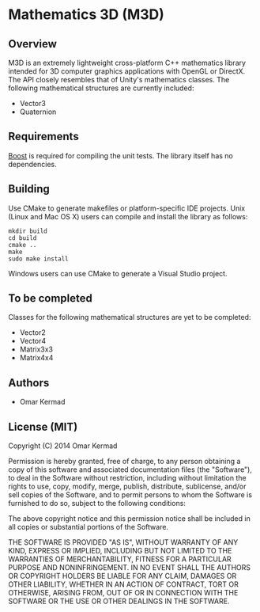 Mathematics 3D (M3D)
====================

Overview
--------

M3D is an extremely lightweight cross-platform C++ mathematics library intended for 3D computer graphics applications with OpenGL or DirectX. The API closely resembles that of Unity's mathematics classes. The following mathematical structures are currently included:

 * Vector3
 * Quaternion

Requirements
------------

[Boost](http://www.boost.org/) is required for compiling the unit tests. The library itself has no dependencies.

Building
--------

Use CMake to generate makefiles or platform-specific IDE projects. Unix (Linux and Mac OS X) users can compile and install the library as follows:

```
mkdir build
cd build
cmake ..
make
sudo make install
```

Windows users can use CMake to generate a Visual Studio project.

To be completed
---------------

Classes for the following mathematical structures are yet to be completed:

 * Vector2
 * Vector4
 * Matrix3x3
 * Matrix4x4

Authors
-------

 * Omar Kermad

License (MIT)
-------------

Copyright (C) 2014
Omar Kermad

Permission is hereby granted, free of charge, to any person obtaining a copy of this software and associated documentation files (the "Software"), to deal in the Software without restriction, including without limitation the rights to use, copy, modify, merge, publish, distribute, sublicense, and/or sell copies of the Software, and to permit persons to whom the Software is furnished to do so, subject to the following conditions:

The above copyright notice and this permission notice shall be included in all copies or substantial portions of the Software.

THE SOFTWARE IS PROVIDED "AS IS", WITHOUT WARRANTY OF ANY KIND, EXPRESS OR IMPLIED, INCLUDING BUT NOT LIMITED TO THE WARRANTIES OF MERCHANTABILITY, FITNESS FOR A PARTICULAR PURPOSE AND NONINFRINGEMENT. IN NO EVENT SHALL
THE AUTHORS OR COPYRIGHT HOLDERS BE LIABLE FOR ANY CLAIM, DAMAGES OR OTHER LIABILITY, WHETHER IN AN ACTION OF CONTRACT, TORT OR OTHERWISE, ARISING FROM, OUT OF OR IN CONNECTION WITH THE SOFTWARE OR THE USE OR OTHER DEALINGS IN THE SOFTWARE.
